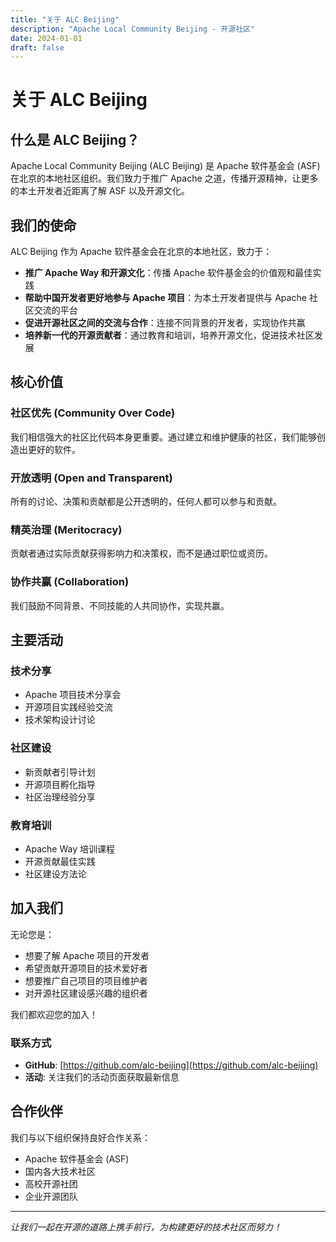 ```yaml
---
title: "关于 ALC Beijing"
description: "Apache Local Community Beijing - 开源社区"
date: 2024-01-01
draft: false
---
```


# 关于 ALC Beijing

## 什么是 ALC Beijing？

Apache Local Community Beijing (ALC Beijing) 是 Apache 软件基金会 (ASF) 在北京的本地社区组织。我们致力于推广 Apache 之道，传播开源精神，让更多的本土开发者近距离了解 ASF 以及开源文化。

## 我们的使命

ALC Beijing 作为 Apache 软件基金会在北京的本地社区，致力于：

- **推广 Apache Way 和开源文化**：传播 Apache 软件基金会的价值观和最佳实践
- **帮助中国开发者更好地参与 Apache 项目**：为本土开发者提供与 Apache 社区交流的平台
- **促进开源社区之间的交流与合作**：连接不同背景的开发者，实现协作共赢
- **培养新一代的开源贡献者**：通过教育和培训，培养开源文化，促进技术社区发展

## 核心价值

### 社区优先 (Community Over Code)
我们相信强大的社区比代码本身更重要。通过建立和维护健康的社区，我们能够创造出更好的软件。

### 开放透明 (Open and Transparent)
所有的讨论、决策和贡献都是公开透明的，任何人都可以参与和贡献。

### 精英治理 (Meritocracy)
贡献者通过实际贡献获得影响力和决策权，而不是通过职位或资历。

### 协作共赢 (Collaboration)
我们鼓励不同背景、不同技能的人共同协作，实现共赢。

## 主要活动

### 技术分享
- Apache 项目技术分享会
- 开源项目实践经验交流
- 技术架构设计讨论

### 社区建设
- 新贡献者引导计划
- 开源项目孵化指导
- 社区治理经验分享

### 教育培训
- Apache Way 培训课程
- 开源贡献最佳实践
- 社区建设方法论

## 加入我们

无论您是：
- 想要了解 Apache 项目的开发者
- 希望贡献开源项目的技术爱好者
- 想要推广自己项目的项目维护者
- 对开源社区建设感兴趣的组织者

我们都欢迎您的加入！

### 联系方式

- **GitHub**: [https://github.com/alc-beijing](https://github.com/alc-beijing)
- **活动**: 关注我们的活动页面获取最新信息

## 合作伙伴

我们与以下组织保持良好合作关系：

- Apache 软件基金会 (ASF)
- 国内各大技术社区
- 高校开源社团
- 企业开源团队

---

*让我们一起在开源的道路上携手前行，为构建更好的技术社区而努力！* 
